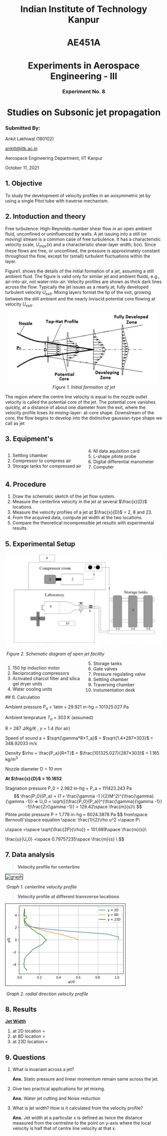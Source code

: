 <h1 align ="center">Indian Institute of Technology Kanpur</h1>





<h1 align ="center">AE451A</h1>

<h1 align = "center">Experiments in Aerospace Engineering - III</h1>





<h3 align = "center">Experiment No. 8</h3>

<h1 align = "center">Studies on Subsonic jet propagation</h1>





### Submitted By:

Ankit Lakhiwal (180102)

[ankitl@iitk.ac.in](To:ankitl@iitk.ac.in)

Aerospace Engineering Department, IIT Kanpur

October 11, 2021









## 1. Objective

To study the development of velocity profiles in an axisymmetric jet by using a single Pitot tube with traverse mechanism.

## 2. Intoduction and theory

Free turbulence: High-Reynolds-number shear flow in an open ambient  fluid, unconfined or uninfluenced by walls. A jet issuing into a still (or moving) stream is a common case of free turbulence. It has a characteristic velocity scale, $U_{max}(x)$ and a characteristic shear-layer width, b(x). Since these flows are free, or unconfined, the pressure is approximately constant throughout the flow, except for (small) turbulent fluctuations within the layer.

Figure1. shows the details of the initial formation of a jet, assuming a still ambient  fluid. The figure is valid only for similar jet and ambient  fluids, e.g., air-into-air, not water-into-air. Velocity profiles are shown as thick dark lines across the flow. Typically the jet issues as a nearly  at, fully developed turbulent velocity $U_{exit}$. Mixing layers format the lip of the exit, growing between the still ambient and the nearly inviscid potential core flowing at velocity $U_{exit}$.

<div style = "text-align:center;">
    <img src="https://github.com/lakhiwal007/AE451A/blob/main/Subsonic%20Jet%20Propagation/jet.png" alt="subsonic jet" style="zoom:100%;" />
    <figcaption style="font-style:italic;">Figure 1. Initial formation of jet</figcaption>
</div>

The region where the centre line velocity is equal to the nozzle outlet velocity is called the potential core of the jet. The potential core vanishes quickly, at a distance of about one diameter from the exit, where the velocity profile loses its mixing-layer- at-core shape. Downstream of the core, the flow begins to develop into the distinctive gaussian-type shape we call as jet




## 3. Equipment's

<div style = "columns:2;">
    <ol>
        <li>Settling chamber</li>
		<li>Compressor to compress air</li>
		<li>Storage tanks for compressed air</li>
        <li> NI data aquisition card</li>
        <li>L-shape pitote probe</li>
        <li>Digital differential manometer</li>
        <li>Computer</li>
    </ol>
</div>

## 4. Procedure

1. Draw the schematic sketch of the jet flow system.
2. Measure the centerline velocity in the jet at several $\frac{x}{D}$ locations.
3. Measure the velocity profiles of a jet at $\frac{x}{D}$ = 2, 8 and 23.
4. From the acquired data, compute jet width at the two locations.
5. Compare the theoretical incompressible jet results with experimental results.

## 5. Experimental Setup

![setup](https://github.com/lakhiwal007/AE451A/blob/main/Subsonic%20Jet%20Propagation/expSetup.png)

​										*Figure 2. Schematic diagram of open jet facility*

<div style = "columns:2;">
    <ol>
        <li>150 hp induction motor</li>
        <li>Reciprocating compressors</li>
        <li>Activated charcol filter and silica gel dryer units</li>
        <li>Water cooling units</li>
        <li>Storage tanks</li>
        <li>Gate valves</li>
        <li>Pressure regulating valve</li>
        <li>Settling chamber</li>
        <li>Traversing chamber</li>
        <li>Instumentation desk</li>
    </ol>
</div>
## 6. Calculation

Ambient pressure $P_a$ = 1atm = 29.921 in-hg = 101325.027 Pa

Ambient temprature $T_a$ = 303 K (assumed)

R = 287 J/Kg/K , 	$\gamma$ = 1.4 (for air)

Speed of sound a  = $\sqrt{\gamma*R*T_a}$ = $\sqrt{1.4*287*303}$ = 348.92033 m/s

Density $\rho = \frac{P_a}{R*T}$ = $\frac{101325.027}{287*303}$ =  1.165 kg/$m^3$

Nozzle diameter  D = 10 mm

**At  $\frac{x}{D}$ = 10.1852** 

Stagnation pressure P_0 = 2.982 in-hg + P_a = 111423.243 Pa 
$$
\frac{P_0}{P_a} = (1 + \frac{\gamma -1 }{2}M^2)^{\frac{\gamma}{\gamma -1}} => U_0 = \sqrt{[(\frac{P_0}{P_a})^{\frac{\gamma}{\gamma -1}} -1]\frac{2}{\gamma -1}} = 129.42\space \frac{m}{s}\\
$$
Pitote probe pressure P = 1.779 in-hg = 6024.3878 Pa
$$
from\space Bernoulli's\space equation \space: \frac{1}{2}\rho u^2 =\space P\\

u\space =\space \sqrt{\frac{2P}{\rho}} = 101.689\space \frac{m}{s}\\

\frac{u}{U_0} =\space 0.79757235\space  \frac{m}{s} \\
$$




## 7. Data analysis

> **Velocity profile for centerline**

<img src="https://github.com/lakhiwal007/AE451A/blob/main/Subsonic%20Jet%20Propagation/xbyD%20vs%20ubyU0.png" alt="graph" style="zoom:100%;border:1px solid;" />

​									*Graph 1. centerline velocity profile*

> **Velocity profile at different transverse locations**

<img src="https://github.com/lakhiwal007/AE451A/blob/main/Subsonic%20Jet%20Propagation/ybyD%20vs%20ubuu0.png" alt="graph" style="zoom:100%;border:1px solid;" />

​									*Graph 2. radial direction velocity profile*

## 8. Results

<u>**Jet Width**</u>

1. at 2D location = 
2. at 8D location = 
3. at 23D location = 

## 9. Questions

1. What is invariant across a jet?

   **Ans.** Static pressure and linear momentum remain same across the jet.

2. Give two practical applications for jet mixing.

   **Ans.** Water jet cutting and Noise reduction

3. What is jet width? How is it calculated from the velocity profile?

   **Ans.** Jet width at a particular x is defined as twice the distance measured from the centreline to the point on y-axis where the local velocity is half that of centre line velocity at that x. 
